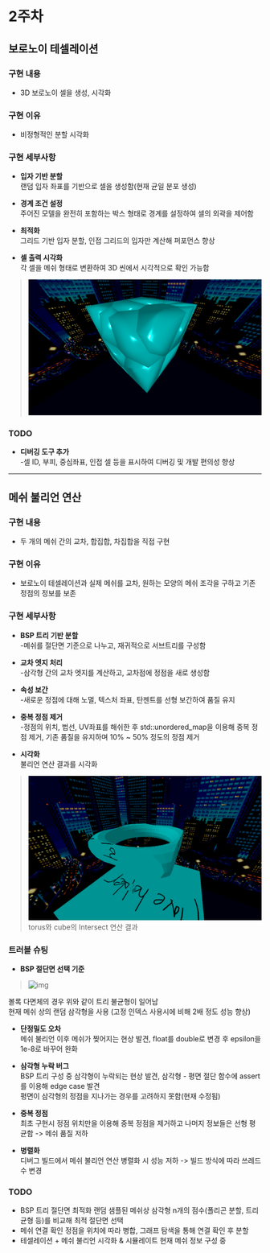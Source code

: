 # 2주차

## 보로노이 테셀레이션

### 구현 내용
- 3D 보로노이 셀을 생성, 시각화

### 구현 이유
- 비정형적인 분할 시각화

### 구현 세부사항
- **입자 기반 분할**  
  랜덤 입자 좌표를 기반으로 셀을 생성함(현재 균일 분포 생성)

- **경계 조건 설정**  
  주어진 모델을 완전히 포함하는 박스 형태로 경계를 설정하여 셀의 외곽을 제어함

- **최적화**  
  그리드 기반 입자 분할, 인접 그리드의 입자만 계산해 퍼포먼스 향상

- **셀 출력 시각화**  
  각 셀을 메쉬 형태로 변환하여 3D 씬에서 시각적으로 확인 가능함
>![img](https://github.com/sturdyChair/asset/blob/main/Cube%20Fracturing.PNG)


### TODO
- **디버깅 도구 추가**  
  -셀 ID, 부피, 중심좌표, 인접 셀 등을 표시하여 디버깅 및 개발 편의성 향상
  
---

## 메쉬 불리언 연산

### 구현 내용 
- 두 개의 메쉬 간의 교차, 합집합, 차집합을 직접 구현

### 구현 이유
- 보로노이 테셀레이션과 실제 메쉬를 교차, 원하는 모양의 메쉬 조각을 구하고 기존 정점의 정보를 보존

### 구현 세부사항
- **BSP 트리 기반 분할**  
  -메쉬를 절단면 기준으로 나누고, 재귀적으로 서브트리를 구성함
 
- **교차 엣지 처리**  
  -삼각형 간의 교차 엣지를 계산하고, 교차점에 정점을 새로 생성함

- **속성 보간**  
  -새로운 정점에 대해 노멀, 텍스처 좌표, 탄젠트를 선형 보간하여 품질 유지

- **중복 정점 제거**  
  -정점의 위치, 법선, UV좌표를 해쉬한 후 std::unordered_map을 이용해 중복 정점 제거, 기존 품질을 유지하며 10% ~ 50% 정도의 정점 제거

- **시각화**  
    불리언 연산 결과를 시각화
>![img](https://github.com/sturdyChair/asset/blob/main/Intersect.PNG) torus와 cube의 Intersect 연산 결과

### 트러블 슈팅
- **BSP 절단면 선택 기준**  
>![img](https://commons.apache.org/proper/commons-geometry/images/tutorials/bsp-tree/hex-unbalanced.svg)

  볼록 다면체의 경우 위와 같이 트리 불균형이 일어남  
  현재 메쉬 상의 랜덤 삼각형을 사용 (고정 인덱스 사용시에 비해 2배 정도 성능 향상)
  
- **단정밀도 오차**  
  메쉬 불리언 이후 메쉬가 찢어지는 현상 발견, float를 double로 변경 후 epsilon을 1e-8로 바꾸어 완화
  
- **삼각형 누락 버그**  
  BSP 트리 구성 중 삼각형이 누락되는 현상 발견, 삼각형 - 평면 절단 함수에 assert를 이용해 edge case 발견  
  평면이 삼각형의 정점을 지나가는 경우를 고려하지 못함(현재 수정됨)
  
- **중복 정점**  
  최초 구현시 정점 위치만을 이용해 중복 정점을 제거하고 나머지 정보들은 선형 평균함 -> 메쉬 품질 저하

- **병렬화**  
  디버그 빌드에서 메쉬 불리언 연산 병렬화 시 성능 저하 -> 빌드 방식에 따라 쓰레드 수 변경

### TODO
- BSP 트리 절단면 최적화
  랜덤 샘플된 메쉬상 삼각형 n개의 점수(폴리곤 분할, 트리 균형 등)를 비교해 최적 절단면 선택
- 메쉬 연결 확인
  정점을 위치에 따라 병합, 그래프 탐색을 통해 연결 확인 후 분할
- 테셀레이션 + 메쉬 불리언 시각화 & 시뮬레이트
  현재 메쉬 정보 구성 중






